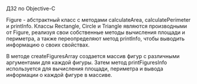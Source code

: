 ДЗ2 по Objective-C

Figure - абстрактный класс с методами calculateArea, calculatePerimeter и printInfo. Классы Rectangle, Circle и Triangle являются производными от Figure, реализуя свои собственные методы вычисления площади и периметра, а также переопределяют метод printInfo, чтобы выводить информацию о своих свойствах.

В методе createFiguresArray создается массив фигур с различными аргументами для каждой фигуры. Затем метод printFiguresInfo используется для вычисления площади, периметра и вывода информации о каждой фигуре в массиве.
